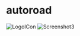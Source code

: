 # autoroad

![LogoICon](https://github.com/engine-study/autoroad/assets/7606952/80310bb1-1815-40e3-894e-3385c743fe33)
![Screenshot3](https://github.com/engine-study/autoroad/assets/7606952/1979887e-50a5-4b19-bb38-0a82eab5e346)
